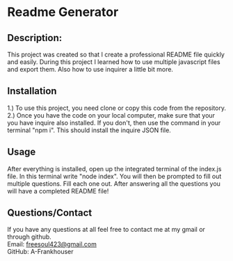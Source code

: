 # Readme Generator

## Description: 

This project was created so that I create a professional README file quickly and easily. 
During this project I learned how to use multiple javascript files and export them. Also how to use inquirer a little bit more.

## Installation

1.) To use this project, you need clone or copy this code from the repository.<br>
2.) Once you have the code on your local computer, make sure that your you have inquire also installed. If you don't, then use the command in your terminal "npm i". This should install the inquire JSON file.


## Usage 

After everything is installed, open up the integrated terminal of the index.js file. In this terminal write "node index". You will then be prompted to fill out multiple questions. Fill each one out. After answering all the questions you will have a completed README file!

## Questions/Contact

If you have any questions at all feel free to contact me at my gmail or through github.<br>
Email: freesoul423@gmail.com<br>
GitHub: A-Frankhouser